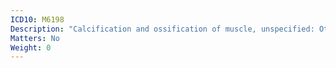 ```yaml
---
ICD10: M6198
Description: "Calcification and ossification of muscle, unspecified: Other"
Matters: No
Weight: 0
---
```


